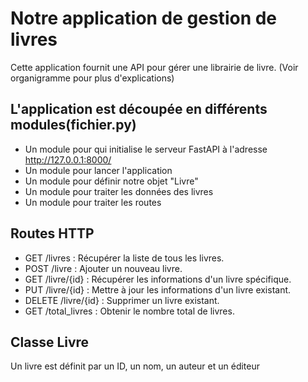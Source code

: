 # Notre application de gestion de livres

Cette application fournit une API pour gérer une librairie de livre. (Voir organigramme pour plus d'explications)
## L'application est découpée en différents modules(fichier.py)

- Un module pour qui initialise le serveur FastAPI à l'adresse http://127.0.0.1:8000/
- Un module pour lancer l'application
- Un module pour définir notre objet "Livre"
- Un module pour traiter les données des livres 
- Un module pour traiter les routes 

## Routes HTTP

- GET /livres : Récupérer la liste de tous les livres.
- POST /livre : Ajouter un nouveau livre.
- GET /livre/{id} : Récupérer les informations d'un livre spécifique.
- PUT /livre/{id} : Mettre à jour les informations d'un livre existant.
- DELETE /livre/{id} : Supprimer un livre existant.
- GET /total_livres : Obtenir le nombre total de livres.

## Classe Livre 

Un livre est définit par un ID, un nom, un auteur et un éditeur 